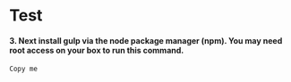 # Test
#### 3. Next install gulp via the node package manager (npm). You may need root access on your box to run this command.
```
Copy me
```
